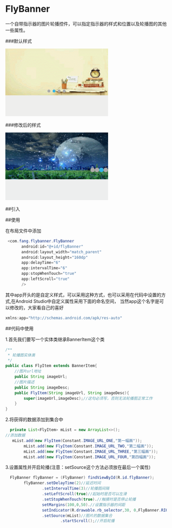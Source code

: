 # FlyBanner

一个自带指示器的图片轮播控件，可以指定指示器的样式和位置以及轮播图的其他一些属性。

###默认样式

![image](https://github.com/SmallLee/FlyBanner/blob/master/default.gif)

###修改后的样式

![image](https://github.com/SmallLee/FlyBanner/blob/master/GIF.gif)

##引入


##使用


在布局文件中添加
```Java
 <com.fang.flybanner.FlyBanner
       android:id="@+id/flyBanner"
       android:layout_width="match_parent"
       android:layout_height="160dp"
       app:delayTime="6"
       app:intervalTime="6"
       app:stopWhenTouch="true"
       app:leftScroll="true"
       />
```

其中app开头的是自定义样式，可以采用这种方式，也可以采用在代码中设置的方式,在Android Studio中自定义属性采用下面的命名空间，
当然app这个名字是可以修改的，大家看自己的喜好
```Java
xmlns:app="http://schemas.android.com/apk/res-auto"
```

##代码中使用

1.首先我们要写一个实体类继承BannerItem这个类

```Java
/**
 * 轮播图实体类
 */
public class FlyItem extends BannerItem{
    //图片url地址
    public String imageUrl;
    //图片描述
    public String imageDesc;
    public FlyItem(String imageUrl, String imageDesc){
        super(imageUrl,imageDesc);//这句必须写，否则无法轮播图正常工作
    }
}
```

2.将获得的数据添加到集合中

```Java
  private List<FlyItem> mList = new ArrayList<>();
//添加数据
   mList.add(new FlyItem(Constant.IMAGE_URL_ONE,"第一幅画"));
        mList.add(new FlyItem(Constant.IMAGE_URL_TWO,"第二幅画"));
        mList.add(new FlyItem(Constant.IMAGE_URL_THREE,"第三幅画"));
        mList.add(new FlyItem(Constant.IMAGE_URL_FOUR,"第四幅画"));
```

3.设置属性并开启轮播(注意：setSource这个方法必须放在最后一个属性)
```Java
  FlyBanner flyBanner = (FlyBanner) findViewById(R.id.flyBanner);
        flyBanner.setDelayTime(2)//延迟时间
                .setIntervalTime(3)//轮播图间隔
                .setLeftScroll(true)//起始时是否可以左滑
                .setStopWhenTouch(true).//触摸时是否停止轮播
                setMargins(100,0,50).//设置指示器的间距
                setIndicator(R.drawable.rb_selector,30, 0,FlyBanner.RIGTH)//设置指示器的样式和位置
                .setSource(mList)//图片的数据集合
                        .startScroll();//开启轮播
```






